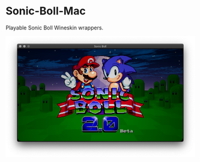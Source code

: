 # Sonic-Boll-Mac
Playable Sonic Boll Wineskin wrappers.

![GitHub Logo](/images/Screen_Shot_2021-05-16_at_2.35.38_AM.png)

